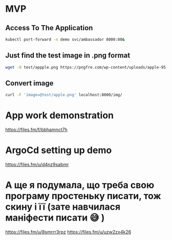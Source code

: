 # MVP
## Access To The Application
```sh
kubectl port-forward -n demo svc/ambassador 8000:80&
```
## Just find the test image in .png format
```sh
wget -O test/appple.png https://pngfre.com/wp-content/uploads/apple-95-270x300.png

```
## Convert image
```sh
curl -F 'image=@test/apple.png' localhost:8000/img/
```
# App work demonstration
https://files.fm/f/bbhamnct7h

# ArgoCd setting up demo
https://files.fm/u/d4nz9sabmr

# А ще я подумала, що треба свою програму простеньку писати, тож скину і її (зате навчилася маніфести писати 😅 )

https://files.fm/u/8smrrr3rpz
https://files.fm/u/uzw2zx4k26

